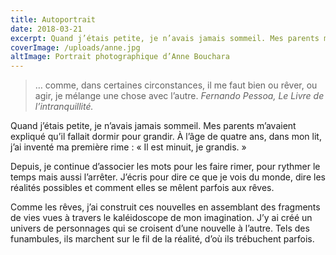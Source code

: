 ```yaml
---
title: Autoportrait
date: 2018-03-21
excerpt: Quand j’étais petite, je n’avais jamais sommeil. Mes parents m’avaient expliqué qu’il fallait dormir pour grandir.
coverImage: /uploads/anne.jpg
altImage: Portrait photographique d’Anne Bouchara
---
```


> … comme, dans certaines circonstances, il me faut bien ou rêver, ou agir, je mélange une chose avec l’autre. <cite>Fernando Pessoa, Le Livre de l’intranquillité.</cite>

Quand j’étais petite, je n’avais jamais sommeil. Mes parents m’avaient expliqué qu’il fallait dormir pour grandir. À l’âge de quatre ans, dans mon lit, j’ai inventé ma première rime : « Il est minuit, je grandis. »

Depuis, je continue d’associer les mots pour les faire rimer, pour rythmer le temps mais aussi l’arrêter. J’écris pour dire ce que je vois du monde, dire les réalités possibles et comment elles se mêlent parfois aux rêves.

Comme les rêves, j’ai construit ces nouvelles en assemblant des fragments de vies vues à travers le kaléidoscope de mon imagination. J’y ai créé un univers de personnages qui se croisent d’une nouvelle à l’autre. Tels des funambules, ils marchent sur le fil de la réalité, d’où ils trébuchent parfois.